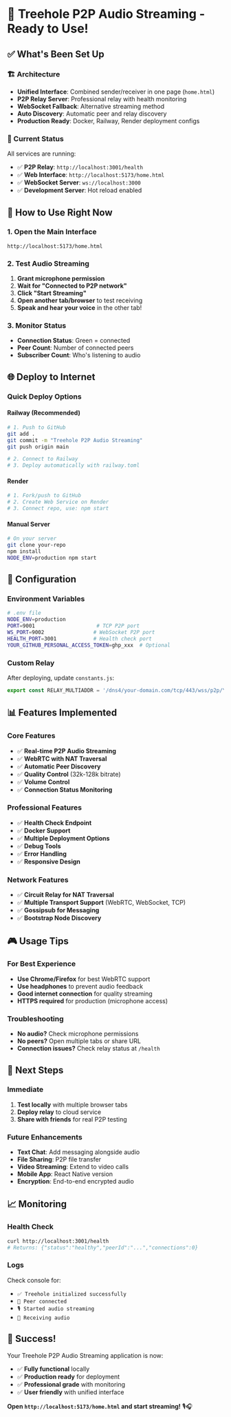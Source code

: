 # 🎉 Treehole P2P Audio Streaming - Ready to Use!

## ✅ What's Been Set Up

### 🏗️ Architecture
- **Unified Interface**: Combined sender/receiver in one page (`home.html`)
- **P2P Relay Server**: Professional relay with health monitoring
- **WebSocket Fallback**: Alternative streaming method
- **Auto Discovery**: Automatic peer and relay discovery
- **Production Ready**: Docker, Railway, Render deployment configs

### 🚀 Current Status
All services are running:
- ✅ **P2P Relay**: `http://localhost:3001/health`
- ✅ **Web Interface**: `http://localhost:5173/home.html`
- ✅ **WebSocket Server**: `ws://localhost:3000`
- ✅ **Development Server**: Hot reload enabled

## 🎯 How to Use Right Now

### 1. Open the Main Interface
```
http://localhost:5173/home.html
```

### 2. Test Audio Streaming
1. **Grant microphone permission**
2. **Wait for "Connected to P2P network"**
3. **Click "Start Streaming"**
4. **Open another tab/browser** to test receiving
5. **Speak and hear your voice** in the other tab!

### 3. Monitor Status
- **Connection Status**: Green = connected
- **Peer Count**: Number of connected peers
- **Subscriber Count**: Who's listening to audio

## 🌐 Deploy to Internet

### Quick Deploy Options

#### Railway (Recommended)
```bash
# 1. Push to GitHub
git add .
git commit -m "Treehole P2P Audio Streaming"
git push origin main

# 2. Connect to Railway
# 3. Deploy automatically with railway.toml
```

#### Render
```bash
# 1. Fork/push to GitHub
# 2. Create Web Service on Render
# 3. Connect repo, use: npm start
```

#### Manual Server
```bash
# On your server
git clone your-repo
npm install
NODE_ENV=production npm start
```

## 🔧 Configuration

### Environment Variables
```bash
# .env file
NODE_ENV=production
PORT=9001                    # TCP P2P port
WS_PORT=9002                # WebSocket P2P port  
HEALTH_PORT=3001            # Health check port
YOUR_GITHUB_PERSONAL_ACCESS_TOKEN=ghp_xxx  # Optional
```

### Custom Relay
After deploying, update `constants.js`:
```javascript
export const RELAY_MULTIADDR = '/dns4/your-domain.com/tcp/443/wss/p2p/YOUR_PEER_ID'
```

## 📊 Features Implemented

### Core Features
- ✅ **Real-time P2P Audio Streaming**
- ✅ **WebRTC with NAT Traversal**
- ✅ **Automatic Peer Discovery**
- ✅ **Quality Control** (32k-128k bitrate)
- ✅ **Volume Control**
- ✅ **Connection Status Monitoring**

### Professional Features
- ✅ **Health Check Endpoint**
- ✅ **Docker Support**
- ✅ **Multiple Deployment Options**
- ✅ **Debug Tools**
- ✅ **Error Handling**
- ✅ **Responsive Design**

### Network Features
- ✅ **Circuit Relay for NAT Traversal**
- ✅ **Multiple Transport Support** (WebRTC, WebSocket, TCP)
- ✅ **Gossipsub for Messaging**
- ✅ **Bootstrap Node Discovery**

## 🎮 Usage Tips

### For Best Experience
- **Use Chrome/Firefox** for best WebRTC support
- **Use headphones** to prevent audio feedback
- **Good internet connection** for quality streaming
- **HTTPS required** for production (microphone access)

### Troubleshooting
- **No audio?** Check microphone permissions
- **No peers?** Open multiple tabs or share URL
- **Connection issues?** Check relay status at `/health`

## 🚀 Next Steps

### Immediate
1. **Test locally** with multiple browser tabs
2. **Deploy relay** to cloud service
3. **Share with friends** for real P2P testing

### Future Enhancements
- **Text Chat**: Add messaging alongside audio
- **File Sharing**: P2P file transfer
- **Video Streaming**: Extend to video calls
- **Mobile App**: React Native version
- **Encryption**: End-to-end encrypted audio

## 📈 Monitoring

### Health Check
```bash
curl http://localhost:3001/health
# Returns: {"status":"healthy","peerId":"...","connections":0}
```

### Logs
Check console for:
- `✅ Treehole initialized successfully`
- `🔗 Peer connected`
- `🎙️ Started audio streaming`
- `📡 Receiving audio`

## 🎊 Success!

Your Treehole P2P Audio Streaming application is now:
- ✅ **Fully functional** locally
- ✅ **Production ready** for deployment
- ✅ **Professional grade** with monitoring
- ✅ **User friendly** with unified interface

**Open `http://localhost:5173/home.html` and start streaming!** 🎙️🎧